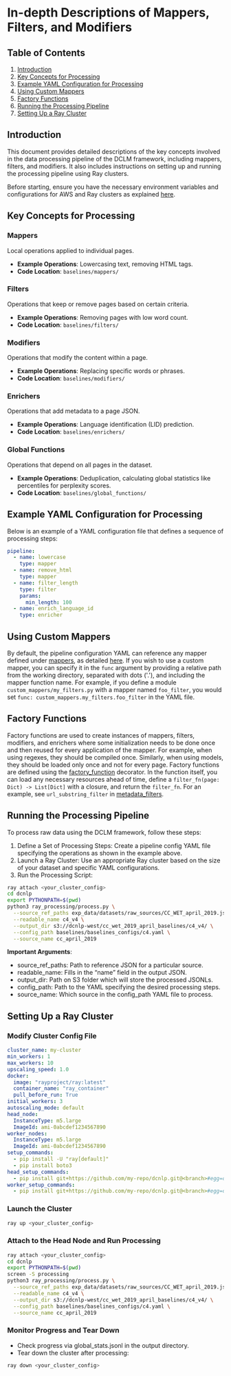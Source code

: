 # In-depth Descriptions of Mappers, Filters, and Modifiers

## Table of Contents
1. [Introduction](#introduction)
2. [Key Concepts for Processing](#key-concepts-for-processing)
3. [Example YAML Configuration for Processing](#example-yaml-configuration-for-processing)
4. [Using Custom Mappers](#using-custom-mappers)
5. [Factory Functions](#factory-functions)
6. [Running the Processing Pipeline](#running-the-processing-pipeline)
7. [Setting Up a Ray Cluster](#setting-up-a-ray-cluster)

## Introduction
This document provides detailed descriptions of the key concepts involved in the data processing pipeline of the DCLM framework, including mappers, filters, and modifiers. It also includes instructions on setting up and running the processing pipeline using Ray clusters.

Before starting, ensure you have the necessary environment variables and configurations for AWS and Ray clusters as explained [here](../README.md).

## Key Concepts for Processing

### Mappers
Local operations applied to individual pages.
- **Example Operations**: Lowercasing text, removing HTML tags.
- **Code Location**: `baselines/mappers/`

### Filters
Operations that keep or remove pages based on certain criteria.
- **Example Operations**: Removing pages with low word count.
- **Code Location**: `baselines/filters/`

### Modifiers
Operations that modify the content within a page.
- **Example Operations**: Replacing specific words or phrases.
- **Code Location**: `baselines/modifiers/`

### Enrichers
Operations that add metadata to a page JSON.
- **Example Operations**: Language identification (LID) prediction.
- **Code Location**: `baselines/enrichers/`

### Global Functions
Operations that depend on all pages in the dataset.
- **Example Operations**: Deduplication, calculating global statistics like percentiles for perplexity scores.
- **Code Location**: `baselines/global_functions/`

## Example YAML Configuration for Processing

Below is an example of a YAML configuration file that defines a sequence of processing steps:

```yaml
pipeline:
  - name: lowercase
    type: mapper
  - name: remove_html
    type: mapper
  - name: filter_length
    type: filter
    params:
      min_length: 100
  - name: enrich_language_id
    type: enricher
```

## Using Custom Mappers
By default, the pipeline configuration YAML can reference any mapper defined under [mappers](mappers), as detailed 
[here](mappers/README.md). If you wish to use a custom mapper, you can specify it in the `func` 
argument by providing a relative path from the working directory, separated with dots ('.'), 
and including the mapper function name. For example, if you define a module `custom_mappers/my_filters.py` with a 
mapper named `foo_filter`, you would set `func: custom_mappers.my_filters.foo_filter` in the YAML file.

## Factory Functions
Factory functions are used to create instances of mappers, filters, modifiers, and enrichers where some initialization needs to be done once and then reused for every application of the mapper. For example, when using regexes, they should be compiled once. Similarly, when using models, they should be loaded only once and not for every page. Factory functions are defined using the [factory_function](../core/factory_utils) decorator. In the function itself, you can load any necessary resources ahead of time, define a `filter_fn(page: Dict) -> List[Dict]` with a closure, and return the `filter_fn`. For an example, see `url_substring_filter` in [metadata_filters](mappers/filters/metadata_filters.py).

## Running the Processing Pipeline

To process raw data using the DCLM framework, follow these steps:

1.	Define a Set of Processing Steps: Create a pipeline config YAML file specifying the operations as shown in the example above.
2. Launch a Ray Cluster: Use an appropriate Ray cluster based on the size of your dataset and specific YAML configurations.
3. Run the Processing Script:

```bash
ray attach <your_cluster_config>
cd dcnlp
export PYTHONPATH=$(pwd)
python3 ray_processing/process.py \
  --source_ref_paths exp_data/datasets/raw_sources/CC_WET_april_2019.json \
  --readable_name c4_v4 \
  --output_dir s3://dcnlp-west/cc_wet_2019_april_baselines/c4_v4/ \
  --config_path baselines/baselines_configs/c4.yaml \
  --source_name cc_april_2019
```
**Important Arguments**:

 - source_ref_paths: Path to reference JSON for a particular source.
 - readable_name: Fills in the “name” field in the output JSON.
 - output_dir: Path on S3 folder which will store the processed JSONLs.
 - config_path: Path to the YAML specifying the desired processing steps.
 - source_name: Which source in the config_path YAML file to process.

## Setting Up a Ray Cluster

### Modify Cluster Config File

```yaml
cluster_name: my-cluster
min_workers: 1
max_workers: 10
upscaling_speed: 1.0
docker:
  image: "rayproject/ray:latest"
  container_name: "ray_container"
  pull_before_run: True
initial_workers: 3
autoscaling_mode: default
head_node:
  InstanceType: m5.large
  ImageId: ami-0abcdef1234567890
worker_nodes:
  InstanceType: m5.large
  ImageId: ami-0abcdef1234567890
setup_commands:
  - pip install -U "ray[default]"
  - pip install boto3
head_setup_commands:
  - pip install git+https://github.com/my-repo/dcnlp.git@<branch>#egg=dcnlp --user --extra-index-url https://<PAT>:@github.com/
worker_setup_commands:
  - pip install git+https://github.com/my-repo/dcnlp.git@<branch>#egg=dcnlp --user --extra-index-url https://<PAT>:@github.com/
```

### Launch the Cluster

```bash
ray up <your_cluster_config>
```

### Attach to the Head Node and Run Processing
    
```bash
ray attach <your_cluster_config>
cd dcnlp
export PYTHONPATH=$(pwd)
screen -S processing
python3 ray_processing/process.py \
  --source_ref_paths exp_data/datasets/raw_sources/CC_WET_april_2019.json \
  --readable_name c4_v4 \
  --output_dir s3://dcnlp-west/cc_wet_2019_april_baselines/c4_v4/ \
  --config_path baselines/baselines_configs/c4.yaml \
  --source_name cc_april_2019
```

### Monitor Progress and Tear Down
 - Check progress via global_stats.jsonl in the output directory.
 - Tear down the cluster after processing:

```bash
ray down <your_cluster_config>
```
